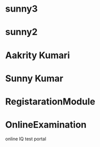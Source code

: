 # sunny3
# sunny2
# Aakrity Kumari
# Sunny Kumar
# RegistarationModule
# OnlineExamination
online IQ test portal

